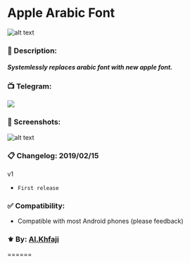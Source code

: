  Apple Arabic Font
======

![alt text](https://i.ibb.co/3BQJgzs/Apple-Arabi-in-SF-Arabic-All-Styles.jpg "Logo")

### 📃 Description:
##### Systemlessly replaces arabic font with new apple font.

### 📺 Telegram:
<a href="https://t.me/AAFont/<img"><img src="https://img.shields.io/badge/Telegram-Channel-blue.svg?longCache=true&style=flat-square"></a>

### 📱 Screenshots:
![alt text](https://i.ibb.co/JRS6CHc/photo-2019-02-15-16-29-00.jpg "Screenshot")

### 📋 Changelog: 2019/02/15
v1
 * `First release`

### ✅ Compatibility:
* Compatible with most Android phones (please feedback)


### ⚜ By: [Al.Khfaji](https://t.me/khfaji)

======
